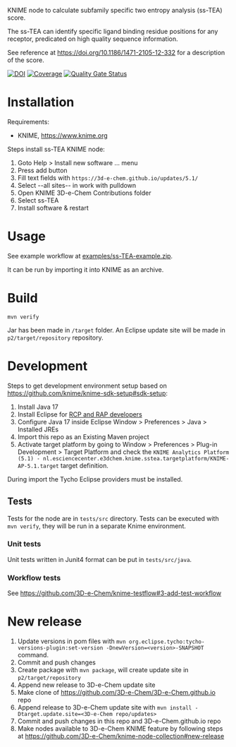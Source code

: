 KNIME node to calculate subfamily specific two entropy analysis (ss-TEA) score.

The ss-TEA can identify specific ligand binding residue positions for any receptor, predicated on high quality sequence information.

See reference at https://doi.org/10.1186/1471-2105-12-332 for a description of the score.

[![DOI](https://zenodo.org/badge/19641/3D-e-Chem/knime-sstea.svg)](https://zenodo.org/badge/latestdoi/19641/3D-e-Chem/knime-sstea)
[![Coverage](https://sonarcloud.io/api/project_badges/measure?project=3D-e-Chem_knime-sstea&metric=coverage)](https://sonarcloud.io/summary/new_code?id=3D-e-Chem_knime-sstea)
[![Quality Gate Status](https://sonarcloud.io/api/project_badges/measure?project=3D-e-Chem_knime-sstea&metric=alert_status)](https://sonarcloud.io/summary/new_code?id=3D-e-Chem_knime-sstea)

# Installation

Requirements:

* KNIME, https://www.knime.org

Steps install ss-TEA KNIME node:

1. Goto Help > Install new software ... menu
2. Press add button
3. Fill text fields with `https://3d-e-chem.github.io/updates/5.1/`
4. Select --all sites-- in work with pulldown
5. Open KNIME 3D-e-Chem Contributions folder
6. Select ss-TEA
7. Install software & restart

# Usage

See example workflow at [examples/ss-TEA-example.zip](examples/ss-TEA-example.zip).

It can be run by importing it into KNIME as an archive.

# Build

```
mvn verify
```

Jar has been made in `/target` folder.
An Eclipse update site will be made in `p2/target/repository` repository.

# Development

Steps to get development environment setup based on https://github.com/knime/knime-sdk-setup#sdk-setup:

1. Install Java 17
2. Install Eclipse for [RCP and RAP developers](https://www.eclipse.org/downloads/packages/installer)
3. Configure Java 17 inside Eclipse Window > Preferences > Java > Installed JREs
4. Import this repo as an Existing Maven project
5. Activate target platform by going to Window > Preferences > Plug-in Development > Target Platform and check the `KNIME Analytics Platform (5.1) - nl.esciencecenter.e3dchem.knime.sstea.targetplatform/KNIME-AP-5.1.target` target definition.

During import the Tycho Eclipse providers must be installed.

## Tests

Tests for the node are in `tests/src` directory.
Tests can be executed with `mvn verify`, they will be run in a separate Knime environment.

### Unit tests

Unit tests written in Junit4 format can be put in `tests/src/java`.

### Workflow tests

See https://github.com/3D-e-Chem/knime-testflow#3-add-test-workflow

# New release

1. Update versions in pom files with `mvn org.eclipse.tycho:tycho-versions-plugin:set-version -DnewVersion=<version>-SNAPSHOT` command.
2. Commit and push changes
3. Create package with `mvn package`, will create update site in `p2/target/repository`
4. Append new release to 3D-e-Chem update site
  1. Make clone of https://github.com/3D-e-Chem/3D-e-Chem.github.io repo
  2. Append release to 3D-e-Chem update site with `mvn install -Dtarget.update.site=<3D-e-Chem repo/updates>`
5. Commit and push changes in this repo and 3D-e-Chem.github.io repo
6. Make nodes available to 3D-e-Chem KNIME feature by following steps at https://github.com/3D-e-Chem/knime-node-collection#new-release
